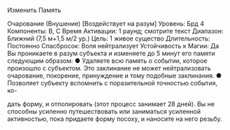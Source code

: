 
Изменить Память

Очарование (Внушение) [Воздействует
на разум]
Уровень: Брд 4
Компоненты: В, С
Время Активации: 1 раунд; смотрите
текст
Диапазон: Ближний (7,5 м+1,5 м/2 ур.)
Цель: 1 живое существо
Длительность: Постоянно
Спасбросок: Воля нейтрализует
Устойчивость к Магии: Да
Вы проникаете в разум субъекта и изменяете до 5 минут его памяти следующим образом:
● Удаляете всю память о событии,
которое произошло с субъектом. Это
заклинание не может нейтрализовать
очарование, покорение, принуждение и
тому подобные заклинания.
● Позволяет субъекту вспомнить с
поразительной точностью события, ко-

дать форму, и отполировать (этот процесс занимает 28 дней). Вы не способны усиленно путешествовать или заниматься усиленной активностью, пока
придаете форму посоху, и наносите на
него резьбу.